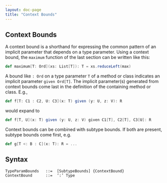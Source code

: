 ```yaml
---
layout: doc-page
title: "Context Bounds"
---
```


## Context Bounds

A context bound is a shorthand for expressing the common pattern of an implicit parameter that depends on a type parameter. Using a context bound, the `maximum` function of the last section can be written like this:
```scala
def maximum[T: Ord](xs: List[T]): T = xs.reduceLeft(max)
```
A bound like `: Ord` on a type parameter `T` of a method or class indicates an implicit parameter `given Ord[T]`. The implicit parameter(s) generated from context bounds come last in the definition of the containing method or class. E.g.,
```scala
def f[T: C1 : C2, U: C3](x: T) given (y: U, z: V): R
```
would expand to
```scala
def f[T, U](x: T) given (y: U, z: V) given C1[T], C2[T], C3[U]: R
```
Context bounds can be combined with subtype bounds. If both are present, subtype bounds come first, e.g.
```scala
def g[T <: B : C](x: T): R = ...
```

## Syntax

```
TypeParamBounds   ::=  [SubtypeBounds] {ContextBound}
ContextBound      ::=  ‘:’ Type
```
